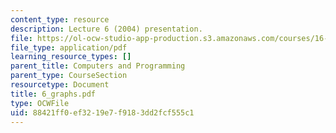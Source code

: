 ```yaml
---
content_type: resource
description: Lecture 6 (2004) presentation.
file: https://ol-ocw-studio-app-production.s3.amazonaws.com/courses/16-01-unified-engineering-i-ii-iii-iv-fall-2005-spring-2006/88421ff0ef3219e7f9183dd2fcf555c1_6_graphs.pdf
file_type: application/pdf
learning_resource_types: []
parent_title: Computers and Programming
parent_type: CourseSection
resourcetype: Document
title: 6_graphs.pdf
type: OCWFile
uid: 88421ff0-ef32-19e7-f918-3dd2fcf555c1
---
```

